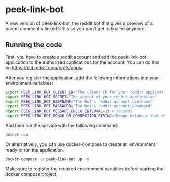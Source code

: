 # peek-link-bot

A new version of peek-link-bot, the reddit bot that gives a preview of a parent comment's linked URLs so you don't get
rickrolled anymore.

## Running the code

First, you have to create a reddit account and add the peek-link-bot application to the authorized applications for the account. You can do this on https://old.reddit.com/prefs/apps/.

After you register the application, add the following informations into your environment variables:

``` bash
export PEEK_LINK_BOT_CLIENT_ID="The client ID for your reddit application"
export PEEK_LINK_BOT_SECRET="The secret of your reddit application"
export PEEK_LINK_BOT_USERNAME="The bot's reddit account username"
export PEEK_LINK_BOT_PASSWORD="The bot's reddit account password"
export PEEK_LINK_BOT_MESSAGE_CHECK_INTERVAL=15 # Seconds
export PEEK_LINK_BOT_MONGO_DB_CONNECTION_STRING="Mongo database that will store the bot's interactions"
```

And then run the service with the following command:

``` bash
dotnet run
```

Or alternatively, you can use docker-compose to create an environment ready to run the application.

```bash
docker-compose -p peek-link-bot up -d
```

Make sure to register the required environment variables before starting the docker compose project.
